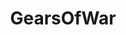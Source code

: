---
title: GearsOfWar
crosslinks:
- GearsLFG
- pcmasterrace
- pcgaming
- creepy
- Gamingcirclejerk
- UnexpectedWestworld
- leagueoflegends
- The_Donald
- tifu
- underpopular
- StreetFighter
- nvidia
- forza
- pcmustardrace
- rickandmorty
- forhonor
- gaming
- PhotoshopRequest
---